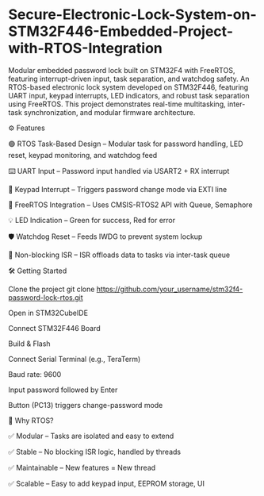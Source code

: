 # Secure-Electronic-Lock-System-on-STM32F446-Embedded-Project-with-RTOS-Integration
Modular embedded password lock built on STM32F4 with FreeRTOS, featuring interrupt-driven input, task separation, and watchdog safety.
An RTOS-based electronic lock system developed on STM32F446, featuring UART input, keypad interrupts, LED indicators, and robust task separation using FreeRTOS. This project demonstrates real-time multitasking, inter-task synchronization, and modular firmware architecture.

⚙️ Features

🟢 RTOS Task-Based Design – Modular task for password handling, LED reset, keypad monitoring, and watchdog feed

⌨️ UART Input – Password input handled via USART2 + RX interrupt

🔘 Keypad Interrupt – Triggers password change mode via EXTI line

🧠 FreeRTOS Integration – Uses CMSIS-RTOS2 API with Queue, Semaphore

💡 LED Indication – Green for success, Red for error

🛡️ Watchdog Reset – Feeds IWDG to prevent system lockup

🔄 Non-blocking ISR – ISR offloads data to tasks via inter-task queue


🛠️ Getting Started

Clone the project
git clone https://github.com/your_username/stm32f4-password-lock-rtos.git

Open in STM32CubeIDE

Connect STM32F446 Board

Build & Flash

Connect Serial Terminal (e.g., TeraTerm)

Baud rate: 9600

Input password followed by Enter

Button (PC13) triggers change-password mode


🧩 Why RTOS?

✅ Modular – Tasks are isolated and easy to extend

✅ Stable – No blocking ISR logic, handled by threads

✅ Maintainable – New features = New thread

✅ Scalable – Easy to add keypad input, EEPROM storage, UI







